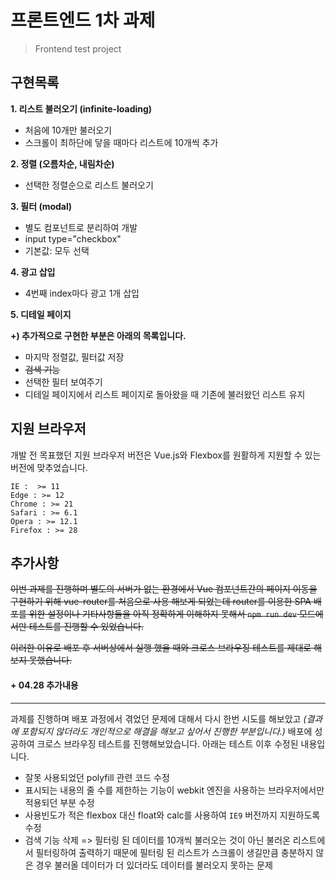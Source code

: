 # 프론트엔드 1차 과제

> Frontend test project


## 구현목록

**1. 리스트 불러오기 (infinite-loading)**

- 처음에 10개만 불러오기
- 스크롤이 최하단에 닿을 때마다 리스트에 10개씩 추가

**2. 정렬 (오름차순, 내림차순)**

- 선택한 정렬순으로 리스트 불러오기

**3. 필터 (modal)**

- 별도 컴포넌트로 분리하여 개발
- input type="checkbox"
- 기본값: 모두 선택

**4. 광고 삽입**

- 4번째 index마다 광고 1개 삽입

**5. 디테일 페이지**



**+) 추가적으로 구현한 부분은 아래의 목록입니다.**

- 마지막 정렬값, 필터값 저장
- ~~검색 기능~~
- 선택한 필터 보여주기
- 디테일 페이지에서 리스트 페이지로 돌아왔을 때 기존에 불러왔던 리스트 유지



## 지원 브라우저

개발 전 목표했던 지원 브라우저 버전은 Vue.js와 Flexbox를 원활하게 지원할 수 있는 버전에 맞추었습니다.

```
IE :  >= 11
Edge : >= 12
Chrome : >= 21
Safari : >= 6.1
Opera : >= 12.1
Firefox : >= 28
```



## 추가사항

~~이번 과제를 진행하며 별도의 서버가 없는 환경에서 Vue 컴포넌트간의 페이지 이동을 구현하기 위해 vue-router를 처음으로 사용 해보게 되었는데 router를 이용한 SPA 배포를 위한 설정이나 기타사항들을 아직 정확하게 이해하지 못해서  `npm run dev` 모드에서만 테스트를 진행할 수 있었습니다.~~

~~이러한 이유로 배포 후 서버상에서 실행 했을 때와 크로스 브라우징 테스트를 제대로 해보지 못했습니다.~~



#### + 04.28 추가내용

---

과제를 진행하며 배포 과정에서 겪었던 문제에 대해서 다시 한번 시도를 해보았고 *(결과에 포함되지 않더라도 개인적으로 해결을 해보고 싶어서 진행한 부분입니다.)* 배포에 성공하여 크로스 브라우징 테스트를 진행해보았습니다. 아래는 테스트 이후 수정된 내용입니다. 

- 잘못 사용되었던 polyfill 관련 코드 수정
- 표시되는 내용의 줄 수를 제한하는 기능이 webkit 엔진을 사용하는 브라우저에서만 적용되던 부분 수정
- 사용빈도가 적은 flexbox 대신 float와 calc를 사용하여 `IE9` 버전까지 지원하도록 수정
- 검색 기능 삭제 => 필터링 된 데이터를 10개씩 불러오는 것이 아닌 불러온 리스트에서 필터링하여 출력하기 때문에 필터링 된 리스트가 스크롤이 생길만큼 충분하지 않은 경우 불러올 데이터가 더 있더라도 데이터를 불러오지 못하는 문제
